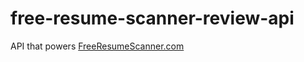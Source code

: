 # free-resume-scanner-review-api
API that powers [FreeResumeScanner.com]("https://freeresumescanner.com")
